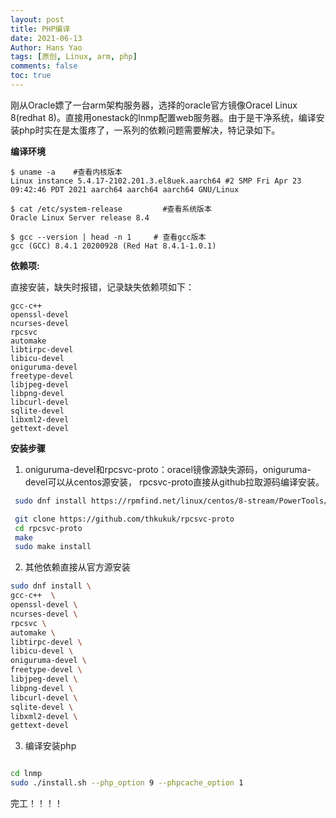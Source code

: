 ```yaml
---
layout: post
title: PHP编译
date: 2021-06-13
Author: Hans Yao
tags: [原创, Linux, arm, php]
comments: false
toc: true
---
```


刚从Oracle嫖了一台arm架构服务器，选择的oracle官方镜像Oracel Linux 8(redhat 8)。直接用onestack的lnmp配置web服务器。由于是干净系统，编译安装php时实在是太蛋疼了，一系列的依赖问题需要解决，特记录如下。


<!-- more -->

**编译环境**
```
$ uname -a    #查看内核版本
Linux instance 5.4.17-2102.201.3.el8uek.aarch64 #2 SMP Fri Apr 23 09:42:46 PDT 2021 aarch64 aarch64 aarch64 GNU/Linux

$ cat /etc/system-release         #查看系统版本
Oracle Linux Server release 8.4

$ gcc --version | head -n 1     # 查看gcc版本
gcc (GCC) 8.4.1 20200928 (Red Hat 8.4.1-1.0.1)

```

**依赖项:**

直接安装，缺失时报错，记录缺失依赖项如下：
```
gcc-c++
openssl-devel
ncurses-devel
rpcsvc
automake
libtirpc-devel
libicu-devel
oniguruma-devel
freetype-devel
libjpeg-devel
libpng-devel
libcurl-devel
sqlite-devel
libxml2-devel
gettext-devel

```

**安装步骤**

1. oniguruma-devel和rpcsvc-proto：oracel镜像源缺失源码，oniguruma-devel可以从centos源安装， rpcsvc-proto直接从github拉取源码编译安装。

```bash
 sudo dnf install https://rpmfind.net/linux/centos/8-stream/PowerTools/aarch64/os/Packages/oniguruma-devel-6.8.2-2.el8.aarch64.rpm

 git clone https://github.com/thkukuk/rpcsvc-proto
 cd rpcsvc-proto
 make
 sudo make install
```

2. 其他依赖直接从官方源安装

```bash
sudo dnf install \
gcc-c++  \
openssl-devel \
ncurses-devel \
rpcsvc \
automake \
libtirpc-devel \
libicu-devel \
oniguruma-devel \
freetype-devel \
libjpeg-devel \
libpng-devel \
libcurl-devel \
sqlite-devel \
libxml2-devel \
gettext-devel
```

3. 编译安装php

```bash

cd lnmp
sudo ./install.sh --php_option 9 --phpcache_option 1

```

完工！！！！